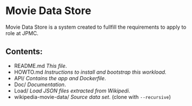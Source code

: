 # Movie Data Store

Movie Data Store is a system created to fullfill the
requirements to apply to role at JPMC.

## Contents:
- README.md _This file_.
- HOWTO.md _Instructions to install and bootstrap this workload._
- API/ _Contains the app and Dockerfile_.
- Doc/ _Documentation_.
- Load/ _Load JSON files extracted from Wikipedi_.
- wikipedia-movie-data/ _Source data set_. (clone with `--recursive`)